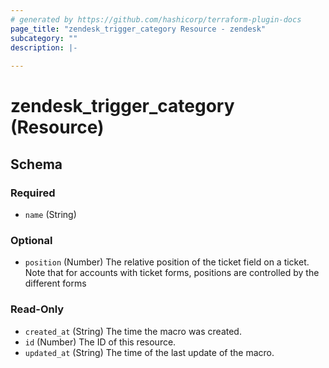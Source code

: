 ```yaml
---
# generated by https://github.com/hashicorp/terraform-plugin-docs
page_title: "zendesk_trigger_category Resource - zendesk"
subcategory: ""
description: |-
  
---
```


# zendesk_trigger_category (Resource)





<!-- schema generated by tfplugindocs -->
## Schema

### Required

- `name` (String)

### Optional

- `position` (Number) The relative position of the ticket field on a ticket. Note that for accounts with ticket forms, positions are controlled by the different forms

### Read-Only

- `created_at` (String) The time the macro was created.
- `id` (Number) The ID of this resource.
- `updated_at` (String) The time of the last update of the macro.
